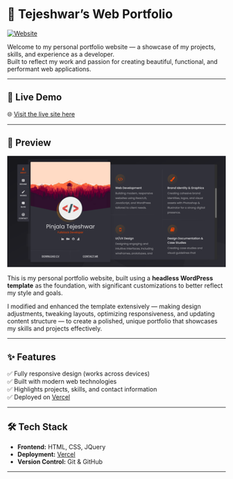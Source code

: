 # 💼 Tejeshwar’s Web Portfolio

[![Website](https://img.shields.io/badge/Live%20Site-tejeshwarwebportfolio.vercel.app-4CAF50?style=for-the-badge)](https://tejeshwarwebportfolio.vercel.app/)

Welcome to my personal portfolio website — a showcase of my projects, skills, and experience as a developer.  
Built to reflect my work and passion for creating beautiful, functional, and performant web applications.

---

## 🚀 Live Demo

🌐 [Visit the live site here](https://tejeshwarwebportfolio.vercel.app/)

---

## 📸 Preview

![Portfolio Screenshot](images/Screenshot.png)

This is my personal portfolio website, built using a **headless WordPress template** as the foundation, with significant customizations to better reflect my style and goals.  

I modified and enhanced the template extensively — making design adjustments, tweaking layouts, optimizing responsiveness, and updating content structure — to create a polished, unique portfolio that showcases my skills and projects effectively.

---

## ✨ Features

✅ Fully responsive design (works across devices)  
✅ Built with modern web technologies  
✅ Highlights projects, skills, and contact information  
✅ Deployed on [Vercel](https://vercel.com)

---

## 🛠 Tech Stack

- **Frontend:** HTML, CSS, JQuery
- **Deployment:** [Vercel](https://vercel.com)
- **Version Control:** Git & GitHub

---